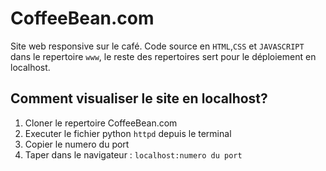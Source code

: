 # CoffeeBean.com
Site web responsive sur le café. 
Code source en `HTML`,`CSS` et `JAVASCRIPT` dans le repertoire `www`, le reste des repertoires sert pour le déploiement en localhost.

## Comment visualiser le site en localhost?
1. Cloner le repertoire CoffeeBean.com
2. Executer le fichier python `httpd` depuis le terminal
3. Copier le numero du port
4. Taper dans le navigateur : `localhost:numero du port`
